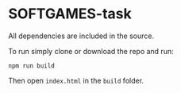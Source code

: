 # SOFTGAMES-task

All dependencies are included in the source.

To run simply clone or download the repo and run:

    npm run build

Then open `index.html` in the `build` folder.

